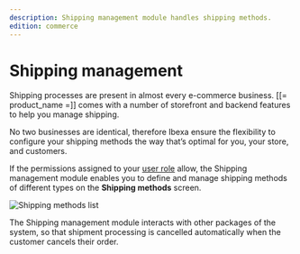 ```yaml
---
description: Shipping management module handles shipping methods.
edition: commerce
---
```


# Shipping management

Shipping processes are present in almost every e-commerce business. 
[[= product_name =]] comes with a number of storefront and backend features to help you manage shipping.

No two businesses are identical, therefore Ibexa  ensure the flexibility to configure your shipping methods the way that’s optimal for you, your store, and customers.

If the permissions assigned to your [user role](permissions_and_users.md) allow, the Shipping management module enables you to define and manage shipping methods of different types on the **Shipping methods** screen.

![Shipping methods list](shipping_methods_list.png "Shipping methods list")

The Shipping management module interacts with other packages of the system, 
so that shipment processing is cancelled automatically when the customer cancels their order.
